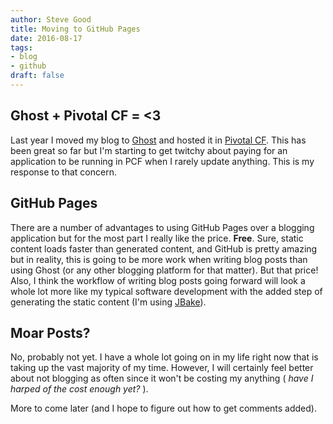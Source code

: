 ```yaml
---
author: Steve Good
title: Moving to GitHub Pages
date: 2016-08-17
tags:
- blog
- github
draft: false
---
```


## Ghost + Pivotal CF = <3

Last year I moved my blog to [Ghost](https://ghost.org/) and hosted it in [Pivotal CF](https://pivotal.io/platform/pcf-tutorials/getting-started-with-pivotal-cloud-foundry?utm_source=menu&utm_medium=link&utm_campaign=gettingstartedwithpcf).  This has been great so far but I'm starting to get twitchy about paying for an application to be running in PCF when I rarely update anything.  This is my response to that concern.

## GitHub Pages

There are a number of advantages to using GitHub Pages over a blogging application but for the most part I really like the price.  **Free**.  Sure, static content loads faster than generated content, and GitHub is pretty amazing but in reality, this is going to be more work when writing blog posts than using Ghost (or any other blogging platform for that matter).  But that price!  Also, I think the workflow of writing blog posts going forward will look a whole lot more like my typical software development with the added step of generating the static content (I'm using [JBake](http://jbake.org/)).

## Moar Posts?

No, probably not yet.  I have a whole lot going on in my life right now that is taking up the vast majority of my time.  However, I will certainly feel better about not blogging as often since it won't be costing my anything ( *have I harped of the cost enough yet?* ).

More to come later (and I hope to figure out how to get comments added).
